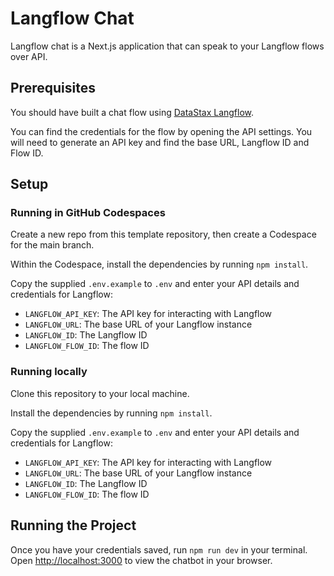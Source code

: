 # Langflow Chat

Langflow chat is a Next.js application that can speak to your Langflow flows over API.

## Prerequisites

You should have built a chat flow using [DataStax Langflow](https://www.datastax.com/products/langflow).

You can find the credentials for the flow by opening the API settings. You will need to generate an API key and find the base URL, Langflow ID and Flow ID.

## Setup

### Running in GitHub Codespaces

Create a new repo from this template repository, then create a Codespace for the main branch.

Within the Codespace, install the dependencies by running `npm install`.

Copy the supplied `.env.example` to `.env` and enter your API details and credentials for Langflow:

- `LANGFLOW_API_KEY`: The API key for interacting with Langflow
- `LANGFLOW_URL`: The base URL of your Langflow instance
- `LANGFLOW_ID`: The Langflow ID
- `LANGFLOW_FLOW_ID`: The flow ID

### Running locally

Clone this repository to your local machine.

Install the dependencies by running `npm install`.

Copy the supplied `.env.example` to `.env` and enter your API details and credentials for Langflow:

- `LANGFLOW_API_KEY`: The API key for interacting with Langflow
- `LANGFLOW_URL`: The base URL of your Langflow instance
- `LANGFLOW_ID`: The Langflow ID
- `LANGFLOW_FLOW_ID`: The flow ID

## Running the Project

Once you have your credentials saved, run `npm run dev` in your terminal. Open [http://localhost:3000](http://localhost:3000) to view the chatbot in your browser.

